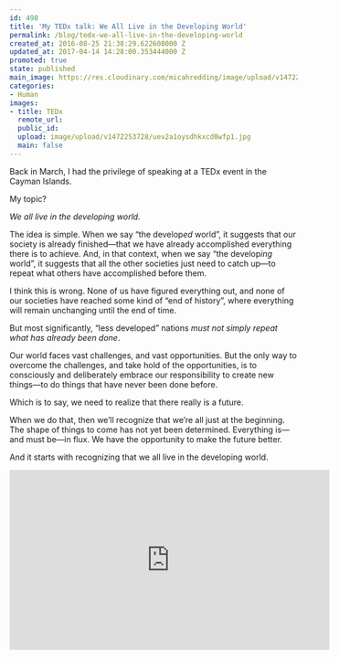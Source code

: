 ```yaml
---
id: 498
title: 'My TEDx talk: We All Live in the Developing World'
permalink: /blog/tedx-we-all-live-in-the-developing-world
created_at: 2016-08-25 21:38:29.622608000 Z
updated_at: 2017-04-14 14:28:00.353444000 Z
promoted: true
state: published
main_image: https://res.cloudinary.com/micahredding/image/upload/v1472253728/uev2a1oysdhkxcd0wfp1.jpg
categories:
- Human
images:
- title: TEDx
  remote_url: 
  public_id: 
  upload: image/upload/v1472253728/uev2a1oysdhkxcd0wfp1.jpg
  main: false
---
```

Back in March, I had the privilege of speaking at a TEDx event in the Cayman Islands. 

My topic? 

*We all live in the developing world.*

The idea is simple. When we say “the develop*ed* world”, it suggests that our society is already finished—that we have already accomplished everything there is to achieve. And, in that context, when we say “the develop*ing* world”, it suggests that all the other societies just need to catch up—to repeat what others have accomplished before them. 

I think this is wrong. None of us have figured everything out, and none of our societies have reached some kind of “end of history”, where everything will remain unchanging until the end of time.  

But most significantly, “less developed” nations *must not simply repeat what has already been done*.

Our world faces vast challenges, and vast opportunities. But the only way to overcome the challenges, and take hold of the opportunities, is to consciously and deliberately embrace our responsibility to create new things—to do things that have never been done before. 

Which is to say, we need to realize that there really is a future. 

When we do that, then we’ll recognize that we’re all just at the beginning. The shape of things to come has not yet been determined. Everything is—and must be—in flux. We have the opportunity to make the future better.

And it starts with recognizing that we all live in the developing world.

<iframe width="560" height="315" src="https://www.youtube.com/embed/seEg2pESYOQ?rel=0" frameborder="0" allowfullscreen></iframe>
